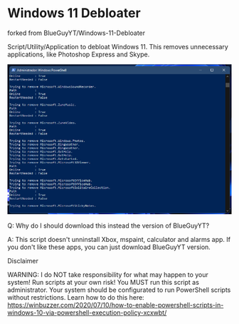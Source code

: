 # Windows 11 Debloater
forked from BlueGuyYT/Windows-11-Debloater


Script/Utility/Application to debloat Windows 11. This removes unnecessary applications,
like Photoshop Express and Skype.

![Screenshot](screenshot.png)

Q: Why do I should download this instead the version of BlueGuyYT?

A: This script doesn't unninstall Xbox, mspaint, calculator and alarms app. If you don't like these apps, you can just download BlueGuyYT version.



Disclaimer

WARNING: I do NOT take responsibility for what may happen to your system! Run scripts at your own risk!
         You MUST run this script as administrator.
         Your system should be configurated to run PowerShell scripts without restrictions.
         Learn how to do this here: https://winbuzzer.com/2020/07/10/how-to-enable-powershell-scripts-in-windows-10-via-powershell-execution-policy-xcxwbt/
